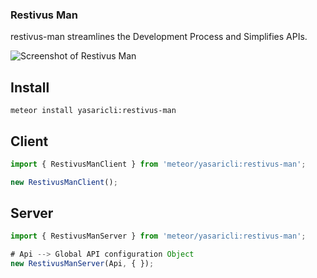 ### Restivus Man
restivus-man streamlines the Development Process and Simplifies APIs.

![Screenshot of Restivus Man](http://g.recordit.co/zxTS0PDQzQ.gif)

## Install
    meteor install yasaricli:restivus-man

## Client

``` javascript
import { RestivusManClient } from 'meteor/yasaricli:restivus-man';

new RestivusManClient();
```

## Server

``` javascript
import { RestivusManServer } from 'meteor/yasaricli:restivus-man';

# Api --> Global API configuration Object 
new RestivusManServer(Api, { });
```
